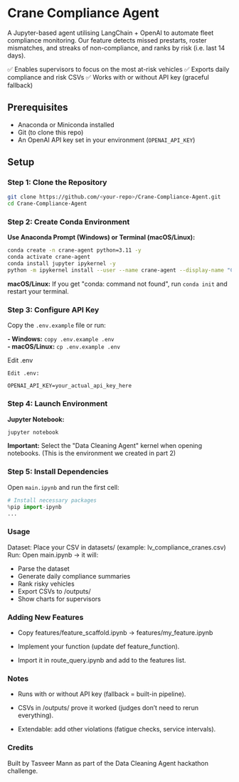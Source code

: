 # Crane Compliance Agent

A Jupyter-based agent utilising LangChain + OpenAI to automate fleet compliance monitoring.
Our feature detects missed prestarts, roster mismatches, and streaks of non-compliance, and ranks by risk (i.e. last 14 days).
 
✅ Enables supervisors to focus on the most at-risk vehicles
✅ Exports daily compliance and risk CSVs
✅ Works with or without API key (graceful fallback)

## Prerequisites

- Anaconda or Miniconda installed
- Git (to clone this repo)
- An OpenAI API key set in your environment (`OPENAI_API_KEY`)

## Setup

### Step 1: Clone the Repository

```bash
git clone https://github.com/<your-repo>/Crane-Compliance-Agent.git
cd Crane-Compliance-Agent
```

### Step 2: Create Conda Environment

**Use Anaconda Prompt (Windows) or Terminal (macOS/Linux):**

```bash
conda create -n crane-agent python=3.11 -y
conda activate crane-agent
conda install jupyter ipykernel -y
python -m ipykernel install --user --name crane-agent --display-name "Crane Compliance Agent"
```

**macOS/Linux:** If you get "conda: command not found", run `conda init` and restart your terminal.

### Step 3: Configure API Key

Copy the `.env.example` file or run:

**- Windows:** `copy .env.example .env`  
**- macOS/Linux:** `cp .env.example .env`

Edit .env

```
Edit .env:

OPENAI_API_KEY=your_actual_api_key_here
```

### Step 4: Launch Environment

**Jupyter Notebook:**

```bash
jupyter notebook
```

**Important:** Select the "Data Cleaning Agent" kernel when opening notebooks. (This is the environment we created in part 2)

### Step 5: Install Dependencies

Open `main.ipynb` and run the first cell:

```python
# Install necessary packages
%pip import-ipynb
...
```
### Usage
 
Dataset: Place your CSV in datasets/ (example: lv_compliance_cranes.csv)
Run: Open main.ipynb → it will:
-  Parse the dataset
-  Generate daily compliance summaries
-  Rank risky vehicles
-  Export CSVs to /outputs/
-  Show charts for supervisors

### Adding New Features

-  Copy features/feature_scaffold.ipynb → features/my_feature.ipynb

-  Implement your function (update def feature_function).

-  Import it in route_query.ipynb and add to the features list.

### Notes

-  Runs with or without API key (fallback = built-in pipeline).

-  CSVs in /outputs/ prove it worked (judges don’t need to rerun everything).

-  Extendable: add other violations (fatigue checks, service intervals).

### Credits

Built by Tasveer Mann as part of the Data Cleaning Agent hackathon challenge.